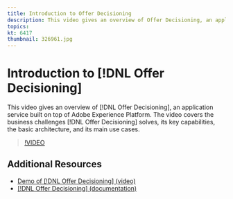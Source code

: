 ```yaml
---
title: Introduction to Offer Decisioning
description: This video gives an overview of Offer Decisioning, an application service built on top of Adobe Experience Platform.
topics:
kt: 6417
thumbnail: 326961.jpg
---
```


# Introduction to [!DNL Offer Decisioning]

This video gives an overview of [!DNL Offer Decisioning], an application service built on top of Adobe Experience Platform. The video covers the business challenges [!DNL Offer Decisioning] solves, its key capabilities, the basic architecture, and its main use cases.


>[!VIDEO](https://video.tv.adobe.com/v/326961?quality=12&learn=on)


## Additional Resources

* [Demo of [!DNL Offer Decisioning] (video)](demo-of-offer-decisioning.md)
* [[!DNL Offer Decisioning] (documentation)](https://experienceleague.adobe.com/docs/offer-decisioning/using/get-started/starting-offer-decisioning.html)